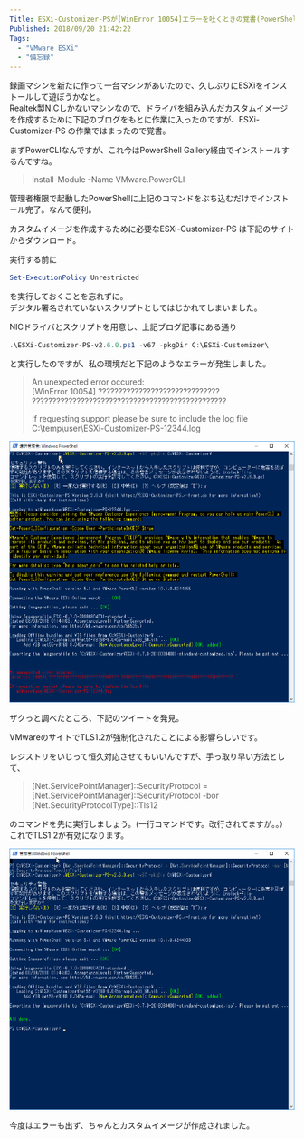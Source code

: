 ```yaml
---
Title: ESXi-Customizer-PSが[WinError 10054]エラーを吐くときの覚書(PowerShellでTLS1.2を有効化する方法)
Published: 2018/09/20 21:42:22
Tags:
  - "VMware ESXi"
  - "備忘録"
---
```

録画マシンを新たに作って一台マシンがあいたので、久しぶりにESXiをインストールして遊ぼうかなと。  
Realtek製NICしかないマシンなので、ドライバを組み込んだカスタムイメージを作成するために下記のブログをもとに作業に入ったのですが、ESXi-Customizer-PS の作業ではまったので覚書。  

<?# OEmbed "https://tech-mmmm.blogspot.com/2018/05/realteknicesxi-67.html" /?>

まずPowerCLIなんですが、これ今はPowerShell Gallery経由でインストールするんですね。  


> Install-Module -Name VMware.PowerCLI   

管理者権限で起動したPowerShellに上記のコマンドをぶち込むだけでインストール完了。なんて便利。  

カスタムイメージを作成するために必要なESXi-Customizer-PS は下記のサイトからダウンロード。  

<?# OEmbed "https://www.v-front.de/p/esxi-customizer-ps.html" /?>

実行する前に  

```powershell
Set-ExecutionPolicy Unrestricted  
```

を実行しておくことを忘れずに。  
デジタル署名されていないスクリプトとしてはじかれてしまいました。  

NICドライバとスクリプトを用意し、上記ブログ記事にある通り  

```powershell
.\ESXi-Customizer-PS-v2.6.0.ps1 -v67 -pkgDir C:\ESXi-Customizer\  
```

と実行したのですが、私の環境だと下記のようなエラーが発生しました。  

> An unexpected error occured:  
> [WinError 10054] ?????????????????????????????? ????????????????????????????????????????????????  
>   
> If requesting support please be sure to include the log file  
>    C:\temp\user\ESXi-Customizer-PS-12344.log  

![](20180920213329.png)   

ザクっと調べたところ、下記のツイートを発見。  

<?# Twitter 998868087586934785 /?>

VMwareのサイトでTLS1.2が強制化されたことによる影響らしいです。  

レジストリをいじって恒久対応させてもいいんですが、手っ取り早い方法として、  

> [Net.ServicePointManager]::SecurityProtocol = [Net.ServicePointManager]::SecurityProtocol -bor [Net.SecurityProtocolType]::Tls12   

のコマンドを先に実行しましょう。(一行コマンドです。改行されてますが。。）  
これでTLS1.2が有効になります。  

<?# OEmbed "https://blog.shibata.tech/entry/2018/04/30/184744" /?>


![](20180920213924.png) 

今度はエラーも出ず、ちゃんとカスタムイメージが作成されました。  

